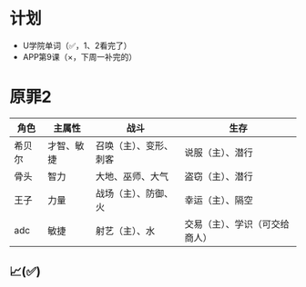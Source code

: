 # 计划
- U学院单词（✅，1、2看完了）
- APP第9课（×，下周一补完的）
# 原罪2
|  角色   |主属性|  战斗 |生存|
|  ----  | ----  | --- | ---|
| 希贝尔  |才智、敏捷| 召唤（主）、变形、刺客 |说服（主）、潜行|
| 骨头  |智力| 大地、巫师、大气 |盗窃（主）、潜行|
|王子|力量|战场（主）、防御、火|幸运（主）、隔空|
|adc|敏捷|射艺（主）、水|交易（主）、学识（可交给商人）|
## 📈(✅)




